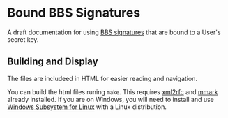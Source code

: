 # Bound BBS Signatures

A draft documentation for using [BBS signatures](https://datatracker.ietf.org/doc/draft-looker-cfrg-bbs-signatures/) that are bound to a User's secret key.

## Building and Display

The files are includeed in HTML for easier reading and navigation. 

You can build the html files runing `make`. This requires [xml2rfc](https://author-tools.ietf.org/) and [mmark](https://github.com/mmarkdown/mmark) already installed. If you are on Windows, you will need to install and use [Windows Subsystem for Linux](https://docs.microsoft.com/en-us/windows/wsl/install) with a Linux distribution.